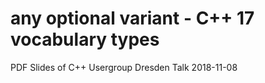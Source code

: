 # any optional variant - C++ 17 vocabulary types

PDF Slides of C++ Usergroup Dresden Talk 2018-11-08 
